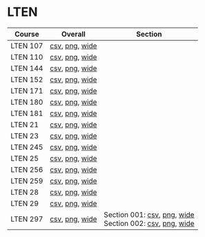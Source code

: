# LTEN

| Course | Overall | Section |
| ------ | ------- | ------- |
| LTEN 107 | [csv](https://github.com/UCSD-Historical-Enrollment-Data/2024Fall/blob/main/overall/LTEN%20107.csv), [png](https://raw.githubusercontent.com/UCSD-Historical-Enrollment-Data/2024Fall/main/plot_overall/LTEN%20107.png), [wide](https://raw.githubusercontent.com/UCSD-Historical-Enrollment-Data/2024Fall/main/plot_overall_wide/LTEN%20107.png) |  |
| LTEN 110 | [csv](https://github.com/UCSD-Historical-Enrollment-Data/2024Fall/blob/main/overall/LTEN%20110.csv), [png](https://raw.githubusercontent.com/UCSD-Historical-Enrollment-Data/2024Fall/main/plot_overall/LTEN%20110.png), [wide](https://raw.githubusercontent.com/UCSD-Historical-Enrollment-Data/2024Fall/main/plot_overall_wide/LTEN%20110.png) |  |
| LTEN 144 | [csv](https://github.com/UCSD-Historical-Enrollment-Data/2024Fall/blob/main/overall/LTEN%20144.csv), [png](https://raw.githubusercontent.com/UCSD-Historical-Enrollment-Data/2024Fall/main/plot_overall/LTEN%20144.png), [wide](https://raw.githubusercontent.com/UCSD-Historical-Enrollment-Data/2024Fall/main/plot_overall_wide/LTEN%20144.png) |  |
| LTEN 152 | [csv](https://github.com/UCSD-Historical-Enrollment-Data/2024Fall/blob/main/overall/LTEN%20152.csv), [png](https://raw.githubusercontent.com/UCSD-Historical-Enrollment-Data/2024Fall/main/plot_overall/LTEN%20152.png), [wide](https://raw.githubusercontent.com/UCSD-Historical-Enrollment-Data/2024Fall/main/plot_overall_wide/LTEN%20152.png) |  |
| LTEN 171 | [csv](https://github.com/UCSD-Historical-Enrollment-Data/2024Fall/blob/main/overall/LTEN%20171.csv), [png](https://raw.githubusercontent.com/UCSD-Historical-Enrollment-Data/2024Fall/main/plot_overall/LTEN%20171.png), [wide](https://raw.githubusercontent.com/UCSD-Historical-Enrollment-Data/2024Fall/main/plot_overall_wide/LTEN%20171.png) |  |
| LTEN 180 | [csv](https://github.com/UCSD-Historical-Enrollment-Data/2024Fall/blob/main/overall/LTEN%20180.csv), [png](https://raw.githubusercontent.com/UCSD-Historical-Enrollment-Data/2024Fall/main/plot_overall/LTEN%20180.png), [wide](https://raw.githubusercontent.com/UCSD-Historical-Enrollment-Data/2024Fall/main/plot_overall_wide/LTEN%20180.png) |  |
| LTEN 181 | [csv](https://github.com/UCSD-Historical-Enrollment-Data/2024Fall/blob/main/overall/LTEN%20181.csv), [png](https://raw.githubusercontent.com/UCSD-Historical-Enrollment-Data/2024Fall/main/plot_overall/LTEN%20181.png), [wide](https://raw.githubusercontent.com/UCSD-Historical-Enrollment-Data/2024Fall/main/plot_overall_wide/LTEN%20181.png) |  |
| LTEN 21 | [csv](https://github.com/UCSD-Historical-Enrollment-Data/2024Fall/blob/main/overall/LTEN%2021.csv), [png](https://raw.githubusercontent.com/UCSD-Historical-Enrollment-Data/2024Fall/main/plot_overall/LTEN%2021.png), [wide](https://raw.githubusercontent.com/UCSD-Historical-Enrollment-Data/2024Fall/main/plot_overall_wide/LTEN%2021.png) |  |
| LTEN 23 | [csv](https://github.com/UCSD-Historical-Enrollment-Data/2024Fall/blob/main/overall/LTEN%2023.csv), [png](https://raw.githubusercontent.com/UCSD-Historical-Enrollment-Data/2024Fall/main/plot_overall/LTEN%2023.png), [wide](https://raw.githubusercontent.com/UCSD-Historical-Enrollment-Data/2024Fall/main/plot_overall_wide/LTEN%2023.png) |  |
| LTEN 245 | [csv](https://github.com/UCSD-Historical-Enrollment-Data/2024Fall/blob/main/overall/LTEN%20245.csv), [png](https://raw.githubusercontent.com/UCSD-Historical-Enrollment-Data/2024Fall/main/plot_overall/LTEN%20245.png), [wide](https://raw.githubusercontent.com/UCSD-Historical-Enrollment-Data/2024Fall/main/plot_overall_wide/LTEN%20245.png) |  |
| LTEN 25 | [csv](https://github.com/UCSD-Historical-Enrollment-Data/2024Fall/blob/main/overall/LTEN%2025.csv), [png](https://raw.githubusercontent.com/UCSD-Historical-Enrollment-Data/2024Fall/main/plot_overall/LTEN%2025.png), [wide](https://raw.githubusercontent.com/UCSD-Historical-Enrollment-Data/2024Fall/main/plot_overall_wide/LTEN%2025.png) |  |
| LTEN 256 | [csv](https://github.com/UCSD-Historical-Enrollment-Data/2024Fall/blob/main/overall/LTEN%20256.csv), [png](https://raw.githubusercontent.com/UCSD-Historical-Enrollment-Data/2024Fall/main/plot_overall/LTEN%20256.png), [wide](https://raw.githubusercontent.com/UCSD-Historical-Enrollment-Data/2024Fall/main/plot_overall_wide/LTEN%20256.png) |  |
| LTEN 259 | [csv](https://github.com/UCSD-Historical-Enrollment-Data/2024Fall/blob/main/overall/LTEN%20259.csv), [png](https://raw.githubusercontent.com/UCSD-Historical-Enrollment-Data/2024Fall/main/plot_overall/LTEN%20259.png), [wide](https://raw.githubusercontent.com/UCSD-Historical-Enrollment-Data/2024Fall/main/plot_overall_wide/LTEN%20259.png) |  |
| LTEN 28 | [csv](https://github.com/UCSD-Historical-Enrollment-Data/2024Fall/blob/main/overall/LTEN%2028.csv), [png](https://raw.githubusercontent.com/UCSD-Historical-Enrollment-Data/2024Fall/main/plot_overall/LTEN%2028.png), [wide](https://raw.githubusercontent.com/UCSD-Historical-Enrollment-Data/2024Fall/main/plot_overall_wide/LTEN%2028.png) |  |
| LTEN 29 | [csv](https://github.com/UCSD-Historical-Enrollment-Data/2024Fall/blob/main/overall/LTEN%2029.csv), [png](https://raw.githubusercontent.com/UCSD-Historical-Enrollment-Data/2024Fall/main/plot_overall/LTEN%2029.png), [wide](https://raw.githubusercontent.com/UCSD-Historical-Enrollment-Data/2024Fall/main/plot_overall_wide/LTEN%2029.png) |  |
| LTEN 297 | [csv](https://github.com/UCSD-Historical-Enrollment-Data/2024Fall/blob/main/overall/LTEN%20297.csv), [png](https://raw.githubusercontent.com/UCSD-Historical-Enrollment-Data/2024Fall/main/plot_overall/LTEN%20297.png), [wide](https://raw.githubusercontent.com/UCSD-Historical-Enrollment-Data/2024Fall/main/plot_overall_wide/LTEN%20297.png) | Section 001: [csv](https://github.com/UCSD-Historical-Enrollment-Data/2024Fall/blob/main/section/LTEN%20297_001.csv), [png](https://raw.githubusercontent.com/UCSD-Historical-Enrollment-Data/2024Fall/main/plot_section/LTEN%20297_001.png), [wide](https://raw.githubusercontent.com/UCSD-Historical-Enrollment-Data/2024Fall/main/plot_section_wide/LTEN%20297_001.png)<br>Section 002: [csv](https://github.com/UCSD-Historical-Enrollment-Data/2024Fall/blob/main/section/LTEN%20297_002.csv), [png](https://raw.githubusercontent.com/UCSD-Historical-Enrollment-Data/2024Fall/main/plot_section/LTEN%20297_002.png), [wide](https://raw.githubusercontent.com/UCSD-Historical-Enrollment-Data/2024Fall/main/plot_section_wide/LTEN%20297_002.png) |
